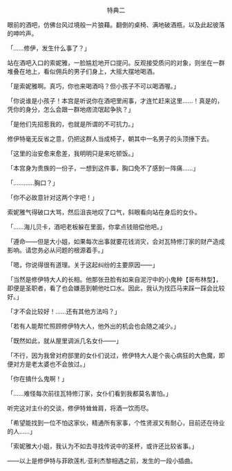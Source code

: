<p align="center">特典二</p>

眼前的酒吧，仿佛台风过境般一片狼藉。翻倒的桌椅、满地破酒瓶，以及此起彼落的呻吟声。

「……修伊，发生什么事了？」

站在酒吧入口的索妮雅，一脸尴尬地开口提问。反观接受质问的对象，则坐在一群堆叠在地上，看似佣兵的男子们身上，大摇大摆地喝酒。

「是索妮雅啊。真巧，你也来喝酒吗？但小孩子不可以喝酒喔。」

「你说谁是小孩子！本宫是听说你在酒吧里闹事，才连忙赶来这里……！真是的，凭你的身分，怎么会跟一群地痞流氓起争执？」

「是他们先招惹我的，也就是所谓的不可抗力。」

修伊特毫无反省之意，仍把这群人当成椅子，朝其中一名男子的头顶捶下去。

「这里的治安愈来愈差，我明明只是来吃顿饭。」

「本宫身为贵族的一份子，一想到这件事，胸口免不了感到一阵痛……」

「…………胸口？」

「你不必故意针对这两个字吧！」

索妮雅气得破口大骂，然后沮丧地叹了口气，斜眼看向站在身后的女仆。

「……海儿贝卡，酒吧老板躲在里面，你拿点钱赔偿他吧。」

「遵命——但是大小姐，如果每次出事就要花钱消灾，会对瓦特修汀家的财产造成影响。请您务必从问题的根源着手。」

「嗯，你说得很有道理。关于这起纠纷的主要原因——」

「当然是修伊特大人的长相。他那张丑脸有如来自泥泞中的小鬼种【哥布林型】，即便是圣职者，看了也会嫌恶到朝他吐口水。因此，我认为找匹马来踩一踩会比较好。」

「才不会比较好！……还有其他方法吗？」

「若有人能帮忙照顾修伊特大人，他外出的机会也会随之减少。」

「既然如此，就从屋里调派几名女仆——」

「不行，因为我曾对府邸里的女仆们说过，修伊特大人是个丧心病狂的大色魔，即便对方是老太婆也不会放过。」

「你在搞什么鬼啊！」

「……难怪每次前往瓦特修汀家，女仆们看到我都莫名害怕。」

听完这对主仆的交谈，修伊特耸耸肩，将酒一饮而尽。

「希望能找到一位不怕这家伙，精通所有家事，个性贤淑又有耐心，目前还在待业的人……」

「索妮雅大小姐，我认为不如去寻找传说中的圣杯，或许还比较省事。」

——以上是修伊特与菲欧莲札·亚利杰黎相遇之前，发生的一段小插曲。

